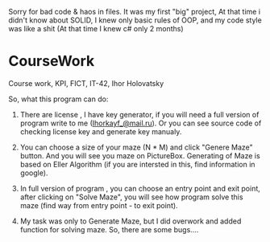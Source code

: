 Sorry for bad code & haos in files. It was my first "big" project, At that time i didn't know about SOLID, I knew only basic rules of OOP, and my code style was like a shit (At that time I knew c# only 2 months)
# CourseWork
Course work, KPI, FICT, IT-42, Ihor Holovatsky

So, what this program can do:

1. There are license , I have key generator, if you will need a full version of program write to me (Ihorkayf_@mail.ru). Or you can see source code of checking license key and generate key manualy.

2. You can choose a size of your maze (N * M) and click "Genere Maze" button. And you will see you maze on PictureBox. Generating of Maze is based on Eller Algorithm (if you are intersted in this, find information in google).

3. In full version of program , you can choose an entry point and exit point, after clicking on "Solve Maze", you will see how program solve this maze (find way from entry point - to exit point). 

4. My task was only to Generate Maze, but I did overwork and added function for solving maze. So, there are some bugs.... 

